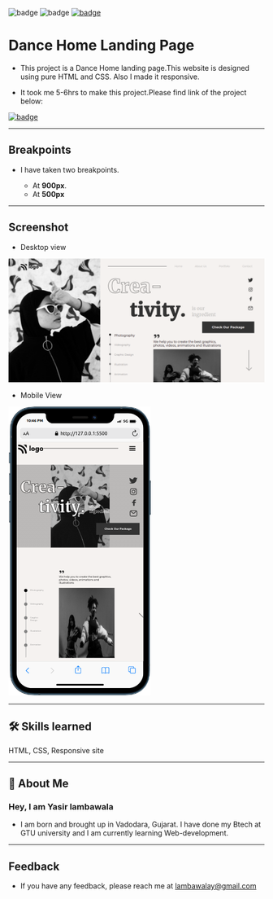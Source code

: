 ![badge](https://img.shields.io/badge/MADE%20WITH-HTML%20%26%20CSS-blue)
![badge](https://img.shields.io/badge/TIME%20TAKEN-5--6hrs-red)
[![badge](https://img.shields.io/badge/SEE%20DEMO%20-VISIT-green)](https://project14-08822.netlify.app/)

# Dance Home Landing Page

- This project is a Dance Home landing page.This website is designed using pure HTML and CSS. Also I made it responsive.

- It took me 5-6hrs to make this project.Please find link of the project below:

[![badge](https://img.shields.io/badge/LINK%20OF-PROJECT--14-orange)](https://project14-08822.netlify.app/)

---

## Breakpoints

- I have taken two breakpoints.

  - At **900px**.
  - At **500px**

---

## Screenshot

- Desktop view

![App Screenshot](./images/project-14ss.png)

- Mobile View

![Mobile view](./images/project14-mobilevs.png)

---

## 🛠 Skills learned

HTML, CSS, Responsive site

---

## 🚀 About Me

### Hey, I am Yasir lambawala

- I am born and brought up in Vadodara, Gujarat. I have done my Btech at GTU university and I am currently learning Web-development.

---

## Feedback

- If you have any feedback, please reach me at lambawalay@gmail.com
